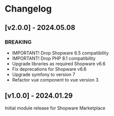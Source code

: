 # Changelog
## [v2.0.0] - 2024.05.08
### BREAKING
- IMPORTANT! Drop Shopware 6.5 compatibility
- IMPORTANT! Drop PHP 8.1 compatibility
- Upgrade libraries as required Shopware v6.6
- Fix deprecations for Shopware v6.6
- Upgrade symfony to version 7
- Refactor vue component to vue version 3

## [v1.0.0] - 2024.01.29
Initial module release for Shopware Marketplace
